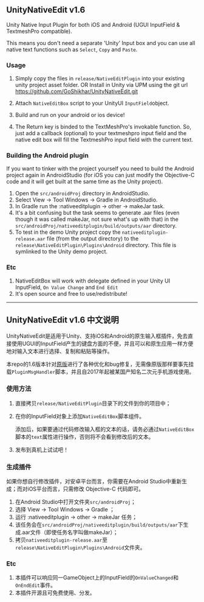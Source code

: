 ## UnityNativeEdit v1.6
Unity Native Input Plugin for both iOS and Android (UGUI InputField & TextmeshPro compatible).

This means you don't need a separate 'Unity' Input box and you can use all native text functions such as `Select`, `Copy` and `Paste`.

### Usage
1. Simply copy the files in `release/NativeEditPlugin` into your existing unity project asset folder.
OR
Install in Unity via UPM using the git url https://github.com/GoShikhar/UnityNativeEdit.git

2. Attach ```NativeEditBox``` script to your UnityUI ```InputField```object.

3. Build and run on your android or ios device!

4. The Return key is binded to the TextMeshPro's invokable function. So, just add a callback (optional) to your textmeshpro input field and the native edit box will fill the TextmeshPro input field with the current text.


### Building the Android plugin
If you want to tinker with the project yourself you need to build the Android project again in AndroidStudio (for iOS you can just modify the Objective-C code and it will get built at the same time as the Unity project). 

1. Open the `src/androidProj` directory in AndroidStudio.
2. Select View -> Tool Windows -> Gradle in AndroidStudio.
3. In Gradle run the :nativeeditplugin -> other -> makeJar task.
4. It's a bit confusing but the task seems to generate .aar files (even though it was called makeJar, not sure what's up with that) in the `src/androidProj/nativeeditplugin/build/outputs/aar` directory.
5. To test in the demo Unity project copy the `nativeeditplugin-release.aar` file (from the output directory) to the `release\NativeEditPlugin\Plugins\Android` directory. This file is symlinked to the Unity demo project.

### Etc
1. NativeEditBox will work with delegate defined in your Unity UI InputField, `On Value Change` and `End Edit`
2. It's open source and free to use/redistribute!

- - -
## UnityNativeEdit v1.6 中文说明
UnityNativeEdit是适用于Unity、支持iOS和Android的原生输入框插件，免去直接使用UGUI的InputField产生的键盘方面的不便，并且可以和原生应用一样方便地对输入文本进行选择、复制和粘贴等操作。

本repo的1.6版本针对[原版](https://github.com/YousicianGit/UnityNativeEdit/)进行了各种优化和bug修复，无需像原版那样要事先挂载`PluginMsgHandler`脚本，并且自2017年起被某国产知名二次元手机游戏使用。

### 使用方法
1. 直接拷贝`release/NativeEditPlugin`目录下的文件到你的项目中；
2. 在你的InputField对象上添加`NativeEditBox`脚本组件。

    添加后，如果要通过代码修改输入框的文本的话，请务必通过`NativeEditBox`脚本的`text`属性进行操作，否则将不会看到修改后的文本。
3. 发布到真机上试试吧！

### 生成插件
如果你想自行修改插件，对安卓平台而言，你需要在Android Studio中重新生成；而对iOS平台而言，只需修改 Objective-C 代码即可。

1. 在Android Studio中打开文件夹`src/androidProj`；
2. 选择 View -> Tool Windows -> Gradle ；
3. 运行 :nativeeditplugin -> other -> makeJar 任务；
4. 该任务会在`src/androidProj/nativeeditplugin/build/outputs/aar`下生成.aar文件（即使任务名字叫做makeJar）；
5. 拷贝`nativeeditplugin-release.aar`至`release\NativeEditPlugin\Plugins\Android`文件夹。

### Etc
1. 本插件可以响应同一GameObject上的InputField的`OnValueChanged`和`OnEndEdit`事件。
2. 本插件开源且可免费使用、分发。
